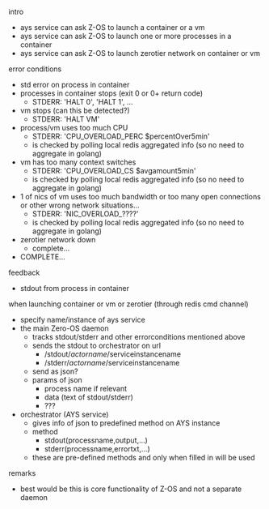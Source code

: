 intro
- ays service can ask Z-OS to launch a container or a vm
- ays service can ask Z-OS to launch one or more processes in a container
- ays service can ask Z-OS to launch zerotier network on container or vm

error conditions
- std error on process in container
- processes in container stops (exit 0 or 0+ return code)
    - STDERR: 'HALT 0', 'HALT 1', ...
- vm stops (can this be detected?)
    - STDERR: 'HALT VM'
- process/vm uses too much CPU
    - STDERR: 'CPU_OVERLOAD_PERC $percentOver5min'
    - is checked by polling local redis aggregated info (so no need to aggregate in golang)
- vm has too many context switches
    - STDERR: 'CPU_OVERLOAD_CS $avgamount5min'
    - is checked by polling local redis aggregated info (so no need to aggregate in golang)    
- 1 of nics of vm uses too much bandwidth or too many open connections or other wrong network situations...
    - STDERR: 'NIC_OVERLOAD_????'
    - is checked by polling local redis aggregated info (so no need to aggregate in golang)
- zerotier network down
    - complete...
- COMPLETE...

feedback
- stdout from process in container

when launching container or vm or zerotier (through redis cmd channel)
- specify name/instance of ays service
- the main Zero-OS daemon 
    - tracks stdout/stderr and other errorconditions mentioned above
    - sends the stdout to orchestrator on url 
        - /stdout/$actorname/$serviceinstancename
        - /stderr/$actorname/$serviceinstancename
    - send as json?
    - params of json
        - process name if relevant
        - data (text of stdout/stderr)
        - ???
- orchestrator (AYS service)
    - gives info of json to predefined method on AYS instance
    - method
        - stdout(processname,output,...)
        - stderr(processname,errortxt,...)
    - these are pre-defined methods and only when filled in will be used
    
remarks
- best would be this is core functionality of Z-OS and not a separate daemon
